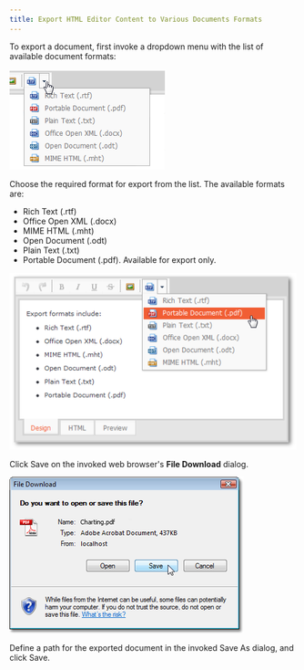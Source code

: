 ```yaml
---
title: Export HTML Editor Content to Various Documents Formats
---
```

To export a document, first invoke a dropdown menu with the list of available document formats:

![ASPxHtmlEditor_choose_export.png](../../../images/Img16462.png)

Choose the required format for export from the list. The available formats are:
* Rich Text (.rtf)
* Office Open XML (.docx)
* MIME HTML (.mht)
* Open Document (.odt)
* Plain Text (.txt)
* Portable Document (.pdf). Available for export only.

![ASPxHtmlEditor_exporting](../../../images/Img16461.png)

Click Save on the invoked web browser's **File Download** dialog.

![ASPxHtmlEditor_save_export.png](../../../images/Img16463.png)

Define a path for the exported document in the invoked Save As dialog, and click Save.